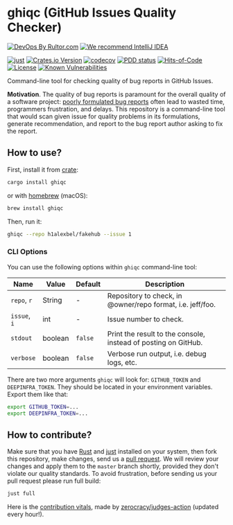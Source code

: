 # ghiqc (GitHub Issues Quality Checker)

[![DevOps By Rultor.com](http://www.rultor.com/b/h1alexbel/ghiqc)](http://www.rultor.com/p/h1alexbel/ghiqc)
[![We recommend IntelliJ IDEA](https://www.elegantobjects.org/intellij-idea.svg)](https://www.jetbrains.com/idea/)

[![just](https://github.com/h1alexbel/ghiqc/actions/workflows/just.yml/badge.svg)](https://github.com/h1alexbel/ghiqc/actions/workflows/just.yml)
[![Crates.io Version](https://img.shields.io/crates/v/ghiqc)](https://crates.io/crates/ghiqc)
[![codecov](https://codecov.io/gh/h1alexbel/ghiqc/graph/badge.svg?token=G8xGS8zGLS)](https://codecov.io/gh/h1alexbel/ghiqc)
[![PDD status](http://www.0pdd.com/svg?name=h1alexbel/ghiqc)](http://www.0pdd.com/p?name=h1alexbel/ghiqc)
[![Hits-of-Code](https://hitsofcode.com/github/h1alexbel/ghiqc)](https://hitsofcode.com/view/github/h1alexbel/ghiqc)
[![License](https://img.shields.io/badge/license-MIT-green.svg)](https://github.com/h1alexbel/ghiqc/blob/master/LICENSE.txt)
[![Known Vulnerabilities](https://snyk.io/test/github/h1alexbel/ghiqc/badge.svg)](https://snyk.io/test/github/h1alexbel/ghiqc)

Command-line tool for checking quality of bug reports in GitHub Issues.

**Motivation**.
The quality of bug reports is paramount for the overall quality of a
software project: [poorly formulated bug reports][right-way-to-report-bugs]
often lead to wasted time, programmers frustration, and delays. This repository
is a command-line tool that would scan given issue for quality problems in its
formulations, generate recommendation, and report to the bug report author
asking to fix the report.

## How to use?

First, install it from [crate][ghiqc-crate]:

```bash
cargo install ghiqc
```

or with [homebrew] (macOS):

```bash
brew install ghiqc
```

Then, run it:

```bash
ghiqc --repo h1alexbel/fakehub --issue 1
```

### CLI Options

You can use the following options within `ghiqc` command-line tool:

| Name         | Value   | Default | Description                                                    |
|--------------|---------|---------|----------------------------------------------------------------|
| `repo`, `r`  | String  | -       | Repository to check, in @owner/repo format, i.e. jeff/foo.     |
| `issue`, `i` | int     | -       | Issue number to check.                                         |
| `stdout`     | boolean | `false` | Print the result to the console, instead of posting on GitHub. |
| `verbose`    | boolean | `false` | Verbose run output, i.e. debug logs, etc.                      |

There are two more arguments `ghiqc` will look for: `GITHUB_TOKEN` and
`DEEPINFRA_TOKEN`. They should be located in your environment variables. Export
them like that:

```bash
export GITHUB_TOKEN=...
export DEEPINFRA_TOKEN=...
```

## How to contribute?

Make sure that you have [Rust] and [just] installed on your system, then fork
this repository, make changes, send us a [pull request][guidelines]. We will
review your changes and apply them to the `master` branch shortly, provided
they don't violate our quality standards. To avoid frustration, before sending
us your pull request please run full build:

```bash
just full
```

Here is the [contribution vitals][Zerocracy Vitals], made by [zerocracy/judges-action]
(updated every hour!).

[right-way-to-report-bugs]: https://www.yegor256.com/2018/04/24/right-way-to-report-bugs.html
[ghiqc-crate]: https://crates.io/crates/ghiqc
[homebrew]: https://brew.sh
[Rust]: https://www.rust-lang.org/tools/install
[guidelines]: https://www.yegor256.com/2014/04/15/github-guidelines.html
[just]: https://just.systems/man/en/chapter_4.html
[Zerocracy Vitals]: https://www.h1alexbel.xyz/ghiqc/zerocracy/ghiqc-vitals.html
[zerocracy/judges-action]: https://github.com/zerocracy/judges-action
